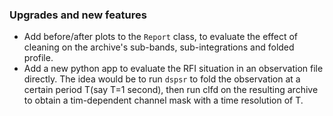 ### Upgrades and new features
- Add before/after plots to the ``Report`` class, to evaluate the effect of cleaning on the archive's sub-bands, sub-integrations and folded profile.
- Add a new python app to evaluate the RFI situation in an observation file directly. The idea would be to run ``dspsr`` to fold the observation at a certain period T(say T=1 second), then run clfd on the resulting archive to obtain a tim-dependent channel mask with a time resolution of T.
